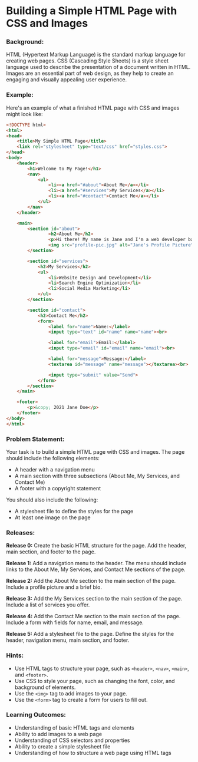 # Building a Simple HTML Page with CSS and Images

### Background:
HTML (Hypertext Markup Language) is the standard markup language for creating web pages. CSS (Cascading Style Sheets) is a style sheet language used to describe the presentation of a document written in HTML. Images are an essential part of web design, as they help to create an engaging and visually appealing user experience.

### Example:
Here's an example of what a finished HTML page with CSS and images might look like:

```html
<!DOCTYPE html>
<html>
<head>
	<title>My Simple HTML Page</title>
	<link rel="stylesheet" type="text/css" href="styles.css">
</head>
<body>
	<header>
		<h1>Welcome to My Page!</h1>
		<nav>
			<ul>
				<li><a href="#about">About Me</a></li>
				<li><a href="#services">My Services</a></li>
				<li><a href="#contact">Contact Me</a></li>
			</ul>
		</nav>
	</header>

	<main>
		<section id="about">
                <h2>About Me</h2>
				<p>Hi there! My name is Jane and I'm a web developer based in San Francisco. I love creating beautiful and functional websites that help businesses grow.</p>
				<img src="profile-pic.jpg" alt="Jane's Profile Picture">
		</section>

		<section id="services">
			<h2>My Services</h2>
			<ul>
				<li>Website Design and Development</li>
				<li>Search Engine Optimization</li>
				<li>Social Media Marketing</li>
			</ul>
		</section>

		<section id="contact">
			<h2>Contact Me</h2>
			<form>
				<label for="name">Name:</label>
				<input type="text" id="name" name="name"><br>

				<label for="email">Email:</label>
				<input type="email" id="email" name="email"><br>

				<label for="message">Message:</label>
				<textarea id="message" name="message"></textarea><br>

				<input type="submit" value="Send">
			</form>
		</section>
	</main>

	<footer>
		<p>&copy; 2021 Jane Doe</p>
	</footer>
</body>
</html>
```

### Problem Statement:
Your task is to build a simple HTML page with CSS and images. The page should include the following elements:
- A header with a navigation menu
- A main section with three subsections (About Me, My Services, and Contact Me)
- A footer with a copyright statement

You should also include the following:
- A stylesheet file to define the styles for the page
- At least one image on the page

### Releases:
**Release 0:** Create the basic HTML structure for the page. Add the header, main section, and footer to the page.

**Release 1:** Add a navigation menu to the header. The menu should include links to the About Me, My Services, and Contact Me sections of the page.

**Release 2:** Add the About Me section to the main section of the page. Include a profile picture and a brief bio.

**Release 3:** Add the My Services section to the main section of the page. Include a list of services you offer.

**Release 4:** Add the Contact Me section to the main section of the page. Include a form with fields for name, email, and message.

**Release 5:** Add a stylesheet file to the page. Define the styles for the header, navigation menu, main section, and footer.

### Hints:
- Use HTML tags to structure your page, such as `<header>`, `<nav>`, `<main>`, and `<footer>`.
- Use CSS to style your page, such as changing the font, color, and background of elements.
- Use the `<img>` tag to add images to your page.
- Use the `<form>` tag to create a form for users to fill out.

### Learning Outcomes:
- Understanding of basic HTML tags and elements
- Ability to add images to a web page
- Understanding of CSS selectors and properties
- Ability to create a simple stylesheet file
- Understanding of how to structure a web page using HTML tags
			